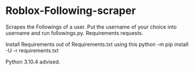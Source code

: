# Roblox-Following-scraper
Scrapes the Followings of a user.
Put the username of your choice into username and run followings.py.
Requirements requests.

Install Requirements out of Requirements.txt using this python -m pip install -U -r requirements.txt

Python 3.10.4 advised.
